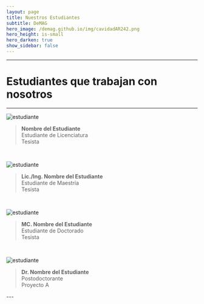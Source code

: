 ```yaml
---
layout: page
title: Nuestros Estudiantes
subtitle: DeMAG
hero_image: /demag.github.io/img/cavidadAR242.png
hero_height: is-small
hero_darken: true
show_sidebar: false
---
```


<!-- ---

<img loading="lazy" src="https://avatar.iran.liara.run/username?username=Estudiante+A" alt="organizer" style="width: 200px; height: auto; display: block; margin: 0 auto"/>

<div style="text-align: center;">
    <blockquote style="border-left: 4px solid #ccc; padding-left: 16px; color: #555; height: 140px;">
        <b>Nombre del Estudiante</b><br/>
        Estudiante de Licenciatura<br/>
        Tesista
    </blockquote>
</div> -->

---

# Estudiantes que trabajan con nosotros

---
<div style="display: grid; grid-template-columns: repeat(auto-fit, minmax(250px, 1fr)); gap: 30px;">
  
  <div class="person-block">
    <img loading="lazy" src="https://avatar.iran.liara.run/username?username=Estudiante+A" alt="estudiante"/>
    <blockquote>
        <b>Nombre del Estudiante</b><br/>
        Estudiante de Licenciatura<br/>
        Tesista
    </blockquote>
  </div>

  <div class="person-block">
    <img loading="lazy" src="https://avatar.iran.liara.run/username?username=Estudiante+B" alt="estudiante"/>
    <blockquote>
        <b>Lic./Ing. Nombre del Estudiante</b><br/>
        Estudiante de Maestría<br/>
        Tesista
    </blockquote>
  </div>

  <div class="person-block">
    <img loading="lazy" src="https://avatar.iran.liara.run/username?username=Estudiante+C" alt="estudiante"/>
    <blockquote>
        <b>MC. Nombre del Estudiante</b><br/>
        Estudiante de Doctorado<br/>
        Tesista
    </blockquote>
  </div>

  <div class="person-block">
    <img loading="lazy" src="https://avatar.iran.liara.run/username?username=Estudiante+D" alt="estudiante"/>
    <blockquote>
        <b>Dr. Nombre del Estudiante</b><br/>
        Postodoctorante<br/>
        Proyecto A
    </blockquote>
  </div>

  <!-- Agrega más organizadores copiando el mismo bloque -->
  
</div>
---
